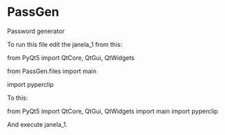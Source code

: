 # PassGen
Password generator

To run this file edit the janela_1 from this:

from PyQt5 import QtCore, QtGui, QtWidgets

from PassGen.files import main

import pyperclip

To this:

from PyQt5 import QtCore, QtGui, QtWidgets
import main
import pyperclip

And execute janela_1.
